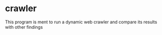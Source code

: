 # crawler
This program is ment to run a dynamic web crawler and compare its results with other findings
